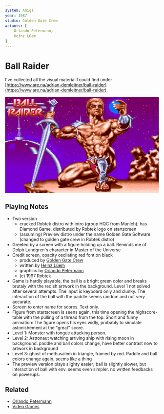 ```yaml
---
system: Amiga
year: 1987
studio: Golden Gate Crew
actants: [
	Orlando Petermann,
	Heinz Lüem
]
---
```

# Ball Raider
I've collected all the visual material I could find under [https://www.are.na/adrian-demleitner/ball-raider](https://www.are.na/adrian-demleitner/ball-raider).

![](assets/ball_raider_start_screen.png)

## Playing Notes
- Two version
	- cracked Robtek distro with intro (group HQC from Munich); has Diamond Game, distributed by Robtek logo on startscreen
	- (assuming) Preview distro under the name Golden Gate Software (changed to golden gate crew in Robtek distro)
- Greeted by a screen with a figure holding up a ball. Reminds me of Dolph Lundgren's character in Master of the Universe
- Credit screen, opacity oscilating red font on black
	- produced by [Golden Gate Crew](actants/Golden%20Gate%20Crew.md)
	- written by [Heinz Lüem](actants/Heinz%20Lüem.md)
	- graphics by [Orlando Petermann](notes/Orlando%20Petermann.md)
	- (c) 1997 Robtek
- Game is hardly playable, the ball is a bright green color and breaks brutaly with the redish artwork in the background. Level 1 not solved after several attempts. The input is keyboard only and clunky. The interaction of the ball with the paddle seems random and not very accurate.
- Screen to enter name for scores. Text only.
- Figure from startscreen is seens again, this time opening the highscore-table with the pulling of a thread from the top. Short and funny animation: The figure opens his eyes widly, probably to simulate astonishement at the "great" score.
- Level 1: Monster with tongue attacking person.
- Level 2: Astronaut watching arriving ship with rising moon in background. paddle and ball colors change, have better contrast now to artwork in background
- Level 3: ghost of methusalem in triangle, framed by red. Paddle and ball colors change again, seems like a thing
- The preview version plays slighty easier; ball is slightly slower, but interaction of ball with env. seems even simpler. no written feedbacks on powerups.

## Related
- [Orlando Petermann](notes/Orlando%20Petermann.md)
- [Video Games](notes/Video%20Games.md)